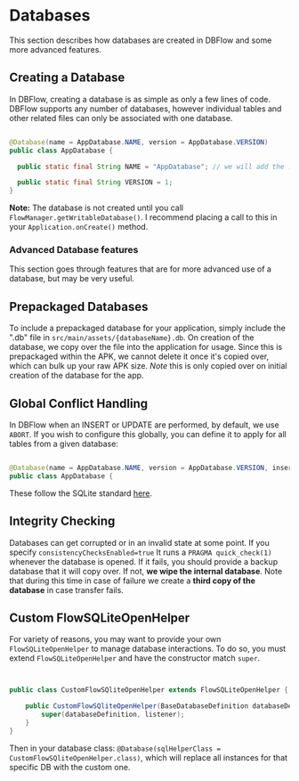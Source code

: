 # Databases

This section describes how databases are created in DBFlow and some more
advanced features.

## Creating a Database

In DBFlow, creating a database is as simple as only a few lines of code. DBFlow
supports any number of databases, however individual tables and other related files
can only be associated with one database.

```java

@Database(name = AppDatabase.NAME, version = AppDatabase.VERSION)
public class AppDatabase {

  public static final String NAME = "AppDatabase"; // we will add the .db extension

  public static final String VERSION = 1;
}


```

**Note:** The database is not created until you call `FlowManager.getWritableDatabase()`. I recommend placing a call to this in your `Application.onCreate()` method.

### Advanced Database features

This section goes through features that are for more advanced use of a database,
but may be very useful.

## Prepackaged Databases
To include a prepackaged database for your application, simply include the ".db" file in `src/main/assets/{databaseName}.db`. On creation of the database, we copy over the file into the application for usage. Since this is prepackaged within the APK, we cannot delete it once it's copied over,
which can bulk up your raw APK size. _Note_ this is only copied over on initial creation
of the database for the app.

## Global Conflict Handling
In DBFlow when an INSERT or UPDATE are performed, by default, we use `ABORT`. If you wish to configure this globally, you can define it to apply for all tables from a given database:


```java

@Database(name = AppDatabase.NAME, version = AppDatabase.VERSION, insertConflict = ConflictAction.IGNORE, updateConflict= ConflictAction.REPLACE)
public class AppDatabase {

```

These follow the SQLite standard [here](https://www.sqlite.org/conflict.html).

## Integrity Checking

Databases can get corrupted or in an invalid state at some point. If you specify
`consistencyChecksEnabled=true` It runs a `PRAGMA quick_check(1)`
whenever the database is opened. If it fails, you should provide a backup database
that it will copy over. If not, **we wipe the internal database**. Note that during this
time in case of failure we create a **third copy of the database** in case transfer fails.

## Custom FlowSQLiteOpenHelper

For variety of reasons, you may want to provide your own `FlowSQLiteOpenHelper`
to manage database interactions. To do so, you must extend `FlowSQLiteOpenHelper`
and have the constructor match `super`.

```java


public class CustomFlowSQliteOpenHelper extends FlowSQLiteOpenHelper {

    public CustomFlowSQliteOpenHelper(BaseDatabaseDefinition databaseDefinition, DatabaseHelperListener listener) {
        super(databaseDefinition, listener);
    }
}


```

Then in your database class: `@Database(sqlHelperClass = CustomFlowSQliteOpenHelper.class)`,
which will replace all instances for that specific DB with the custom one.
